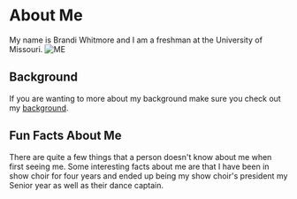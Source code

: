 # About Me
My name is Brandi Whitmore and I am a freshman at the University of Missouri.
![ME](https://www.google.com/imgres?imgurl=https%3A%2F%2Fmedia-exp1.licdn.com%2Fdms%2Fimage%2FC4E03AQFI4ajFJuXpGw%2Fprofile-displayphoto-shrink_200_200%2F0%3Fe%3D1585180800%26v%3Dbeta%26t%3DO0NsvQ9qf2-pAI-UNc-XuxjJ0xYusV1mNszn35ERLA0&imgrefurl=https%3A%2F%2Fwww.linkedin.com%2Fpub%2Fdir%2FBrandi%2FWhitmore&tbnid=wMpO6WylZHOH9M&vet=12ahUKEwj5moefx4zpAhXtB50JHelZA2UQMygEegUIARDYAQ..i&docid=9Or9HBH1M0YqRM&w=200&h=200&q=Brandi%20Whitmore&hl=en&ved=2ahUKEwj5moefx4zpAhXtB50JHelZA2UQMygEegUIARDYAQ)
## Background
If you are wanting to more about my background make sure you check out my [background](Background.md). 
## Fun Facts About Me
There are quite a few things that a person doesn't know about me when first seeing me. Some interesting facts about me are that I have been in show choir for four years and ended up being my show choir's president my Senior year as well as their dance captain. 
